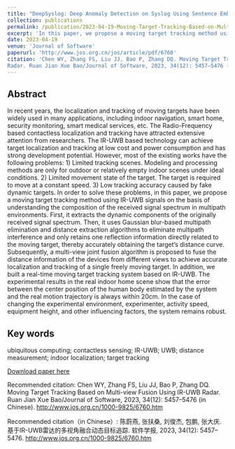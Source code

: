 ```yaml
---
title: "DeepSyslog: Deep Anomaly Detection on Syslog Using Sentence Embedding and Metadata"
collection: publications
permalink: /publication/2023-04-19-Moving-Target-Tracking-Based-on-Multi-view-Fusion-Using-IR-UWB-Radar
excerpt: 'In this paper, we propose a moving target tracking method using IR-UWB signals on the basis of understanding the composition of the received signal spectrum in multipath environments.'
date: 2023-04-19
venue: 'Journal of Software'
paperurl: 'http://www.jos.org.cn/jos/article/pdf/6760'
citation: 'Chen WY, Zhang FS, Liu JJ, Bao P, Zhang DQ. Moving Target Tracking Based on Multi-view Fusion Using IR-UWB
Radar. Ruan Jian Xue Bao/Journal of Software, 2023, 34(12): 5457–5476 (in Chinese). http://www.jos.org.cn/1000-9825/6760.htm'
---
```


## Abstract
In recent years, the localization and tracking of moving targets have been widely used in many applications, including indoor navigation, smart home, security monitoring, smart medical services, etc. The Radio-Frequency based contactless localization and tracking have attracted extensive attention from researchers. The IR-UWB based technology can achieve target localization and tracking at low cost and power consumption and has strong development potential. However, most of the existing works have the following problems: 1) Limited tracking scenes. Modeling and processing methods are only for outdoor or relatively empty indoor scenes under ideal conditions. 2) Limited movement state of the target. The target is required to move at a constant speed. 3) Low tracking accuracy caused by fake dynamic targets. In order to solve these problems, in this paper, we propose a moving target tracking method using IR-UWB signals on the basis of understanding the composition of the received signal spectrum in multipath environments. First, it extracts the dynamic components of the originally received signal spectrum. Then, it uses Gaussian blur-based multipath elimination and distance extraction algorithms to eliminate multipath interference and only retains one reflection information directly related to the moving target, thereby accurately obtaining the target’s distance curve. Subsequently, a multi-view joint fusion algorithm is proposed to fuse the distance information of the devices from different views to achieve accurate localization and tracking of a single freely moving target. In addition, we built a real-time moving target tracking system based on IR-UWB. The experimental results in the real indoor home scene show that the error between the center position of the human body estimated by the system and the real motion trajectory is always within 20cm. In the case of changing the experimental environment, experimenter, activity speed, equipment height, and other influencing factors, the system remains robust.

## Key words

ubiquitous computing; contactless sensing; IR-UWB; UWB; distance measurement; indoor localization; target tracking

[Download paper here](https://www.jos.org.cn/jos/article/pdf/6760)

Recommended citation: Chen WY, Zhang FS, Liu JJ, Bao P, Zhang DQ. Moving Target Tracking Based on Multi-view Fusion Using IR-UWB
Radar. Ruan Jian Xue Bao/Journal of Software, 2023, 34(12): 5457–5476 (in Chinese). http://www.jos.org.cn/1000-9825/6760.htm

Recommended citation（in Chinese）: 陈蔚燕, 张扶桑, 刘俊杰, 包鹏, 张大庆. 基于IR-UWB雷达的多视角融合动态目标追踪. 软件学报, 2023, 34(12):
5457–5476. http://www.jos.org.cn/1000-9825/6760.htm
